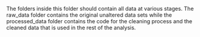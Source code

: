 The folders inside this folder should contain all data at various stages.
The raw_data folder contains the original unaltered data sets while the processed_data folder contains the code for the cleaning process and the cleaned data that is used in the rest of the analysis.